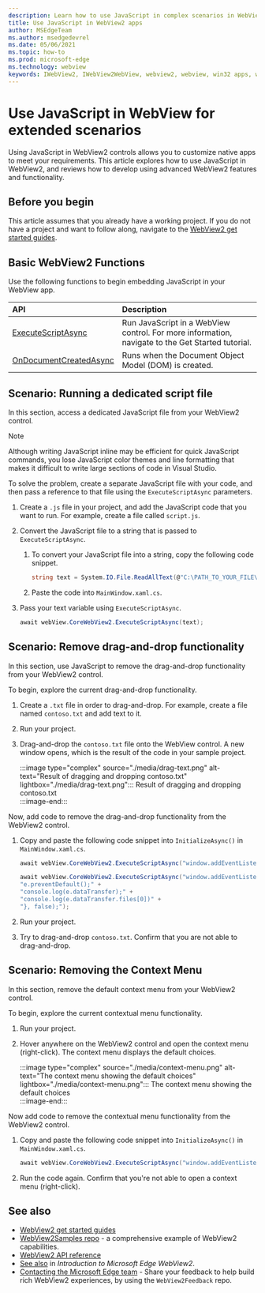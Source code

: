 ```yaml
---
description: Learn how to use JavaScript in complex scenarios in WebView2 apps
title: Use JavaScript in WebView2 apps
author: MSEdgeTeam
ms.author: msedgedevrel
ms.date: 05/06/2021
ms.topic: how-to
ms.prod: microsoft-edge
ms.technology: webview
keywords: IWebView2, IWebView2WebView, webview2, webview, win32 apps, win32, edge, ICoreWebView2, ICoreWebView2Host, browser control, edge html
---
```

# Use JavaScript in WebView for extended scenarios  

Using JavaScript in WebView2 controls allows you to customize native apps to meet your requirements.  This article explores how to use JavaScript in WebView2, and reviews how to develop using advanced WebView2 features and functionality.  

## Before you begin  

This article assumes that you already have a working project.  If you do not have a project and want to follow along, navigate to the [WebView2 get started guides][Webview2MainGetStarted].

## Basic WebView2 Functions  

Use the following functions to begin embedding JavaScript in your WebView app.  

| API  | Description  |
|:--- |:--- |  
| [ExecuteScriptAsync][Webview2ReferenceWpfMicrosoftWebExecutescriptasync] | Run JavaScript in a WebView control. For more information, navigate to the Get Started tutorial. |
| [OnDocumentCreatedAsync][Webview2ReferenceWin32Icorewebview2Addscripttoexecuteondocumentcreated] | Runs when the Document Object Model \(DOM\) is created. |
      
## Scenario:  Running a dedicated script file  

In this section, access a dedicated JavaScript file from your WebView2 control.  

> [!NOTE]
> Although writing JavaScript inline may be efficient for quick JavaScript commands, you lose JavaScript color themes and line formatting that makes it difficult to write large sections of code in Visual Studio.  

To solve the problem, create a separate JavaScript file with your code, and then pass a reference to that file using the `ExecuteScriptAsync` parameters.  

1.  Create a `.js` file in your project, and add the JavaScript code that you want to run.  For example, create a file called `script.js`.  
1.  Convert the JavaScript file to a string that is passed to `ExecuteScriptAsync`.  
    1.  To convert your JavaScript file into a string, copy the following code snippet.  
        
        ```csharp
        string text = System.IO.File.ReadAllText(@"C:\PATH_TO_YOUR_FILE\script.js");
        ```  
        
    1.  Paste the code into `MainWindow.xaml.cs`.  
1.  Pass your text variable using `ExecuteScriptAsync`.  
    
    ```csharp
    await webView.CoreWebView2.ExecuteScriptAsync(text);
    ```  
    
## Scenario:  Remove drag-and-drop functionality  

In this section, use JavaScript to remove the drag-and-drop functionality from your WebView2 control.  

To begin, explore the current drag-and-drop functionality.  

1.  Create a `.txt` file in order to drag-and-drop.  For example, create a file named `contoso.txt` and add text to it.  
1.  Run your project.  
1.  Drag-and-drop the `contoso.txt` file onto the WebView control.  A new window opens, which is the result of the code in your sample project.  
    
    :::image type="complex" source="./media/drag-text.png" alt-text="Result of dragging and dropping contoso.txt" lightbox="./media/drag-text.png":::
       Result of dragging and dropping contoso.txt  
    :::image-end:::  
    
Now, add code to remove the drag-and-drop functionality from the WebView2 control.  

1.  Copy and paste the following code snippet into `InitializeAsync()` in `MainWindow.xaml.cs`.   
    
    ```csharp   
    await webView.CoreWebView2.ExecuteScriptAsync("window.addEventListener('dragover',function(e){e.preventDefault();},false);");
    
    await webView.CoreWebView2.ExecuteScriptAsync("window.addEventListener('drop',function(e){" +
    "e.preventDefault();" +
    "console.log(e.dataTransfer);" +
    "console.log(e.dataTransfer.files[0])" +
    "}, false);");
    ```  
    
1.  Run your project.  
1.  Try to drag-and-drop `contoso.txt`.  Confirm that you are not able to drag-and-drop.  
    
## Scenario:  Removing the Context Menu  

In this section, remove the default context menu from your WebView2 control.  

To begin, explore the current contextual menu functionality.  

1.  Run your project.  
1.  Hover anywhere on the WebView2 control and open the context menu \(right-click\).  The context menu displays the default choices.  
    
    :::image type="complex" source="./media/context-menu.png" alt-text="The context menu showing the default choices" lightbox="./media/context-menu.png":::
       The context menu showing the default choices  
    :::image-end:::  
    
Now add code to remove the contextual menu functionality from the WebView2 control.  

1.  Copy and paste the following code snippet into `InitializeAsync()` in `MainWindow.xaml.cs`.    
    
    ```csharp   
    await webView.CoreWebView2.ExecuteScriptAsync("window.addEventListener('contextmenu', window => {window.preventDefault();});");
    ```  
    
1.  Run the code again.  Confirm that you're not able to open a context menu \(right-click\).  


<!-- ====================================================================== -->
## See also

*  [WebView2 get started guides][Webview2MainGetStarted]
*  [WebView2Samples repo][GithubMicrosoftedgeWebview2samples] - a comprehensive example of WebView2 capabilities.
*  [WebView2 API reference][Webview2ApiReference]
*  [See also][Webview2MainNextSteps] in _Introduction to Microsoft Edge WebView2_.
*  [Contacting the Microsoft Edge team][Contact] - Share your feedback to help build rich WebView2 experiences, by using the `WebView2Feedback` repo.


<!-- ====================================================================== -->
<!-- links -->
[Contact]: ../../contact.md "Contacting the Microsoft Edge team | Microsoft Edge Developer documentation"
[DevtoolsGuideChromiumMain]: ../index.md "Microsoft Edge (Chromium) Developer Tools | Microsoft Docs"  

[Webview2ApiReference]: ../webview2-api-reference.md "Microsoft Edge WebView2 API Reference | Microsoft Docs"  
[Webview2MainGetStarted]: ../index.md#get-started "Get started - Introduction to Microsoft Edge WebView2 | Microsoft Docs"  
[Webview2MainNextSteps]: ../index.md#see-also "See also - Introduction to Microsoft Edge WebView2 | Microsoft Docs"  

[Webview2ReferenceWin32Icorewebview2Addscripttoexecuteondocumentcreated]: /microsoft-edge/webview2/reference/win32/icorewebview2#addscripttoexecuteondocumentcreated "AddScriptToExecuteOnDocumentCreated - 0.9.579 - interface ICoreWebView2 | Microsoft Docs"  

[Webview2ReferenceWpfMicrosoftWebExecutescriptasync]: /dotnet/api/microsoft.web.webview2.wpf.webview2.executescriptasync "WebView2.ExecuteScriptAsync(String) Method (Microsoft.Web.WebView2.Wpf) | Microsoft Docs"  

[GithubMicrosoftedgeWebview2samples]: https://github.com/MicrosoftEdge/WebView2Samples "WebView2 Samples - MicrosoftEdge/WebView2Samples | GitHub"  
